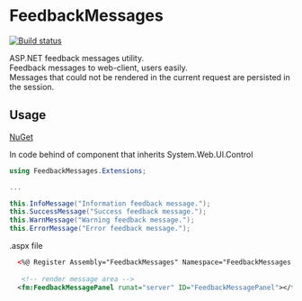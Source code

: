 # FeedbackMessages

[![Build status](https://ci.appveyor.com/api/projects/status/p8ia0pbkjtqx9i50?svg=true)](https://ci.appveyor.com/project/try0/feedbackmessages)

ASP.NET feedback messages utility.  
Feedback messages to web-client, users easily.  
Messages that could not be rendered in the current request are persisted in the session.


## Usage

[NuGet](https://www.nuget.org/packages/FeedbackMessages/)

In code behind of component that inherits System.Web.UI.Control
```C#
using FeedbackMessages.Extensions;

...

this.InfoMessage("Information feedback message.");
this.SuccessMessage("Success feedback message.");
this.WarnMessage("Warning feedback message.");
this.ErrorMessage("Error feedback message.");

```


.aspx file
```xml
  <%@ Register Assembly="FeedbackMessages" Namespace="FeedbackMessages.Components" TagPrefix="fm" %>
  
   <!-- render message area -->
  <fm:FeedbackMessagePanel runat="server" ID="FeedbackMessagePanel"></fm:FeedbackMessagePanel>
```
